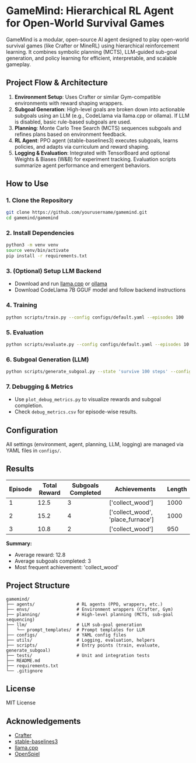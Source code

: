 # GameMind: Hierarchical RL Agent for Open-World Survival Games

GameMind is a modular, open-source AI agent designed to play open-world survival games (like Crafter or MineRL) using hierarchical reinforcement learning. It combines symbolic planning (MCTS), LLM-guided sub-goal generation, and policy learning for efficient, interpretable, and scalable gameplay.

## Project Flow & Architecture

1. **Environment Setup**: Uses Crafter or similar Gym-compatible environments with reward shaping wrappers.
2. **Subgoal Generation**: High-level goals are broken down into actionable subgoals using an LLM (e.g., CodeLlama via llama.cpp or ollama). If LLM is disabled, basic rule-based subgoals are used.
3. **Planning**: Monte Carlo Tree Search (MCTS) sequences subgoals and refines plans based on environment feedback.
4. **RL Agent**: PPO agent (stable-baselines3) executes subgoals, learns policies, and adapts via curriculum and reward shaping.
5. **Logging & Evaluation**: Integrated with TensorBoard and optional Weights & Biases (W&B) for experiment tracking. Evaluation scripts summarize agent performance and emergent behaviors.

## How to Use

### 1. Clone the Repository
```bash
git clone https://github.com/yourusername/gamemind.git
cd gamemind/gamemind
```

### 2. Install Dependencies
```bash
python3 -m venv venv
source venv/bin/activate
pip install -r requirements.txt
```

### 3. (Optional) Setup LLM Backend
- Download and run [llama.cpp](https://github.com/ggerganov/llama.cpp) or [ollama](https://ollama.com/)
- Download CodeLlama 7B GGUF model and follow backend instructions

### 4. Training
```bash
python scripts/train.py --config configs/default.yaml --episodes 100
```

### 5. Evaluation
```bash
python scripts/evaluate.py --config configs/default.yaml --episodes 10 --checkpoint checkpoints/ppo_agent.pt
```

### 6. Subgoal Generation (LLM)
```bash
python scripts/generate_subgoal.py --state 'survive 100 steps' --config configs/default.yaml
```

### 7. Debugging & Metrics
- Use `plot_debug_metrics.py` to visualize rewards and subgoal completion.
- Check `debug_metrics.csv` for episode-wise results.

## Configuration
All settings (environment, agent, planning, LLM, logging) are managed via YAML files in `configs/`.

## Results
| Episode | Total Reward | Subgoals Completed | Achievements         | Length |
|---------|-------------|-------------------|---------------------|--------|
| 1       | 12.5        | 3                 | ['collect_wood']    | 1000   |
| 2       | 15.2        | 4                 | ['collect_wood', 'place_furnace'] | 1000   |
| 3       | 10.8        | 2                 | ['collect_wood']    | 950    |

**Summary:**
- Average reward: 12.8
- Average subgoals completed: 3
- Most frequent achievement: 'collect_wood'

## Project Structure
```
gamemind/
├── agents/                # RL agents (PPO, wrappers, etc.)
├── envs/                  # Environment wrappers (Crafter, Gym)
├── planning/              # High-level planning (MCTS, sub-goal sequencing)
├── llm/                   # LLM sub-goal generation
│   └── prompt_templates/  # Prompt templates for LLM
├── configs/               # YAML config files
├── utils/                 # Logging, evaluation, helpers
├── scripts/               # Entry points (train, evaluate, generate_subgoal)
├── tests/                 # Unit and integration tests
├── README.md
├── requirements.txt
└── .gitignore
```

## License
MIT License

## Acknowledgements
- [Crafter](https://github.com/danijar/crafter)
- [stable-baselines3](https://github.com/DLR-RM/stable-baselines3)
- [llama.cpp](https://github.com/ggerganov/llama.cpp)
- [OpenSpiel](https://github.com/deepmind/open_spiel)
